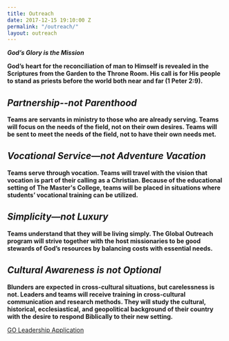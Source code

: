 ```yaml
---
title: Outreach
date: 2017-12-15 19:10:00 Z
permalink: "/outreach/"
layout: outreach
---
```


***God’s Glory is the Mission***

**God’s heart for the reconciliation of man to Himself is revealed in the Scriptures from the Garden to the Throne Room. His call is for His people to stand as priests before the world both near and far (1 Peter 2:9).**

## ***Partnership--not Parenthood***

**Teams are servants in ministry to those who are already serving. Teams will focus on the needs of the field, not on their own desires. Teams will be sent to meet the needs of the field, not to have their own needs met.**

## ***Vocational Service—not Adventure Vacation***

**Teams serve through vocation. Teams will travel with the vision that vocation is part of their calling as a Christian. Because of the educational setting of The Master's College, teams will be placed in situations where students’ vocational training can be utilized.**

## ***Simplicity—not Luxury***

**Teams understand that they will be living simply. The Global Outreach program will strive together with the host missionaries to be good stewards of God’s resources by balancing costs with essential needs.**

## ***Cultural Awareness is not Optional***

**Blunders are expected in cross-cultural situations, but carelessness is not. Leaders and teams will receive training in cross-cultural communication and research methods. They will study the cultural, historical, ecclesiastical, and geopolitical background of their country with the desire to respond Biblically to their new setting.**

<a href="http://www.masters.edu/studentlife/resident-life#leadership" class="btn btn-navy">GO Leadership Application</a>